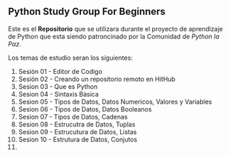 ## Python Study Group For Beginners

Este es el **Repositorio** que se utilizara durante el proyecto de aprendizaje de Python que esta siendo patroncinado por la Comunidad de *Python la Paz*.

Los temas de estudio seran los siguientes:

1. Sesión 01 - Editor de Codigo
2. Sesión 02 - Creando un repositorio remoto en HitHub
3. Sesion 03 - Que es Python
4. Sesion 04 - Sintaxis Básica
5. Sesion 05 - Tipos de Datos, Datos Numericos, Valores y Variables
6. Sesion 06 - Tipos de Datos, Datos Booleanos
7. Sesion 07 - Tipos de Datos, Cadenas
8. Sesion 08 - Estrucutra de Datos, Tuplas
9. Sesion 09 - Estrucutura de Datos, Listas
10. Sesion 10 - Estrutura de Datos, Conjutos
11. 



